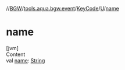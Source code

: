 //[BGW](../../../../index.md)/[tools.aqua.bgw.event](../../index.md)/[KeyCode](../index.md)/[U](index.md)/[name](name.md)



# name  
[jvm]  
Content  
val [name](name.md): [String](https://kotlinlang.org/api/latest/jvm/stdlib/kotlin/-string/index.html)  




